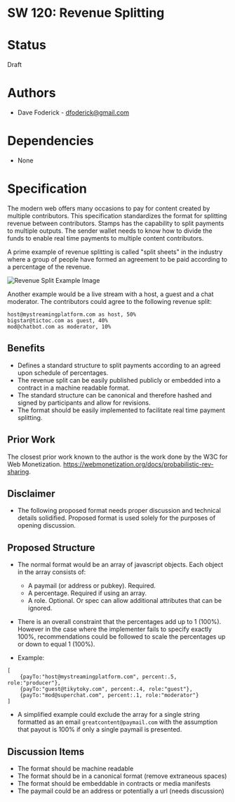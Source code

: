 SW 120: Revenue Splitting
==================================

# Status
Draft

# Authors
* Dave Foderick - dfoderick@gmail.com

# Dependencies
* None

# Specification

The modern web offers many occasions to pay for content created by multiple contributors. This specification standardizes the format for splitting revenue between contributors. Stamps has the capability to split payments to multiple outputs. The sender wallet needs to know how to divide the funds to enable real time payments to multiple content contributors.

A prime example of revenue splitting is called "split sheets" in the industry where a group of people have formed an agreement to be paid according to a percentage of the revenue.

![Revenue Split Example Image](https://www.omarimc.com/wp-content/uploads/2017/06/6a00d83451b36c69e201bb089511f2970d-500wi.jpg)


Another example would be a live stream with a host, a guest and a chat moderator. The contributors could agree to the following revenue split:
```
host@mystreamingplatform.com as host, 50%
bigstar@tictoc.com as guest, 40%
mod@chatbot.com as moderator, 10%
```

## Benefits
* Defines a standard structure to split payments according to an agreed upon schedule of percentages.
* The revenue split can be easily published publicly or embedded into a contract in a machine readable format.
* The standard structure can be canonical and therefore hashed and signed by participants and allow for revisions.
* The format should be easily implemented to facilitate real time payment splitting.


## Prior Work
The closest prior work known to the author is the work done by the W3C for Web Monetization. https://webmonetization.org/docs/probabilistic-rev-sharing. 


## Disclaimer
* The following proposed format needs proper discussion and technical details solidified. Proposed format is used solely for the purposes of opening discussion.

## Proposed Structure

* The normal format would be an array of javascript objects.
Each object in the array consists of:  
	* A paymail (or address or pubkey). Required.
	* A percentage. Required if using an array.
	* A role. Optional. Or spec can allow additional attributes that can be ignored.

* There is an overall constraint that the percentages add up to 1 (100%). However in the case where the implementer fails to specify exactly 100%, recommendations could be followed to scale the percentages up or down to equal 1 (100%).

* Example: 
```
[
	{payTo:"host@mystreamingplatform.com", percent:.5, role:"producer"},
	{payTo:"guest@tikytoky.com", percent:.4, role:"guest"},
	{payTo:"mod@superchat.com", percent:.1, role:"moderator"}
]
```
* A simplified example could exclude the array for a single string formatted as an email
`greatcontent@paymail.com`
with the assumption that payout is 100% if only a single paymail is presented.

## Discussion Items

* The format should be machine readable
* The format should be in a canonical format (remove extraneous spaces)
* The format should be embeddable in contracts or media manifests
* The paymail could be an address or potentially a url (needs discussion)



